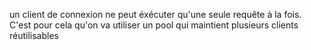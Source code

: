 

un client de connexion ne peut éxécuter qu'une seule requête à la fois. C'est pour cela qu'on va utiliser un pool qui maintient plusieurs clients  réutilisables
